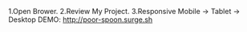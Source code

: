 1.Open Brower.
2.Review My Project.
3.Responsive Mobile -> Tablet -> Desktop
DEMO: http://poor-spoon.surge.sh
